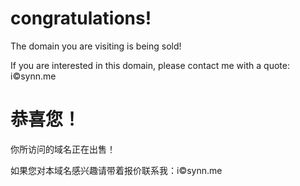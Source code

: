 # congratulations!

The domain you are visiting is being sold!

If you are interested in this domain, please contact me with a quote: i©synn.me



# 恭喜您！

你所访问的域名正在出售！

如果您对本域名感兴趣请带着报价联系我：i©synn.me
